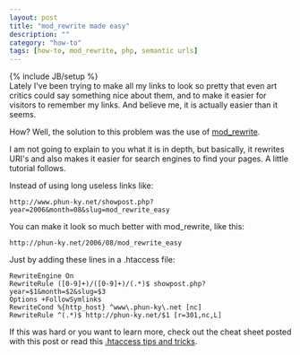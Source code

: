 ```yaml
--- 
layout: post 
title: "mod_rewrite made easy"
description: ""
category: "how-to"
tags: [how-to, mod_rewrite, php, semantic urls]
---
```

{% include JB/setup %}  
Lately I've been trying to make all my links to look so pretty that even art critics could say something nice about them, and to make it easier for visitors to remember my links. And believe me, it is actually easier than it seems.

How? Well, the solution to this problem was the use of <a href="http://en.wikipedia.org/wiki/Mod_rewrite">mod_rewrite</a>. 

I am not going to explain to you what it is in depth, but basically, it rewrites URI's and also makes it easier for search engines to find your pages. A little tutorial follows.

Instead of using long useless links like:

    http://www.phun-ky.net/showpost.php?year=2006&month=08&slug=mod_rewrite_easy

You can make it look so much better with mod_rewrite, like this:

    http://phun-ky.net/2006/08/mod_rewrite_easy

Just by adding these lines in a .htaccess file: 

    RewriteEngine On
    RewriteRule ([0-9]+)/([0-9]+)/(.*)$ showpost.php?year=$1&month=$2&slug=$3
    Options +FollowSymlinks
    RewriteCond %{http_host} ^www\.phun-ky\.net [nc]
    RewriteRule ^(.*)$ http://phun-ky.net/$1 [r=301,nc,L]

If this was hard or you want to learn more, check out the cheat sheet posted with this post or read this <a href="http://corz.org/serv/tricks/htaccess2.php">.htaccess tips and tricks</a>.
